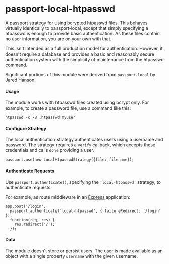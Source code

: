 # passport-local-htpasswd

A passport strategy for using bcrypted htpasswd files.  This behaves virtually
identically to passport-local, except that simply specifying a htpasswd is enough
to provide basic authentication. As these files contain no user information, you are
on your own with that. 

This isn't intended as a full production model for authentication. However, it
doesn't require a database and provides a basic and reasonably secure authentication
system with the simplicity of maintenance from the htpasswd command.

Significant portions of this module were derived from `passport-local` by 
Jared Hanson.

#### Usage

The module works with htpasswd files created using bcrypt only. For example, to
create a password file, use a command like this:

    htpasswd -c -B .htpasswd myuser

#### Configure Strategy

The local authentication strategy authenticates users using a username and
password.  The strategy requires a `verify` callback, which accepts these
credentials and calls `done` providing a user.

    passport.use(new LocalHtpasswdStrategy({file: filename});

#### Authenticate Requests

Use `passport.authenticate()`, specifying the `'local-htpasswd'` strategy, to
authenticate requests.

For example, as route middleware in an [Express](http://expressjs.com/)
application:

    app.post('/login', 
      passport.authenticate('local-htpasswd', { failureRedirect: '/login' }),
      function(req, res) {
        res.redirect('/');
      });

#### Data 

The module doesn't store or persist users. The user is made available as an
object with a single property `username` with the given username. 
